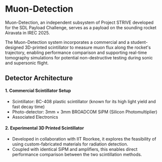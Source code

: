 # Muon-Detection
Muon-Detection, an independent subsystem of Project STRIVE developed for the SDL Payload Challenge, serves as a payload on the sounding rocket Airavata in IREC 2025.

The Muon-Detection system incorporates a commercial and a student-designed 3D-printed scintillator to measure muon flux along the rocket's trajectory, enabling performance comparison and supporting real-time tomography simulations for potential non-destructive testing during sonic and supersonic flight.

## Detector Architecture
#### 1. Commercial Scintillator Setup
- Scintillator: BC-408 plastic scintillator (known for its high light yield and fast decay time)
- Photo-detector: 3mm × 3mm BROADCOM SiPM (Silicon Photomultiplier)
- Associated Electronics

#### 2. Experimental 3D Printed Scintillator
- Developed in collaboration with IIT Roorkee, it explores the feasibility of using custom-fabricated materials for radiation detection.
- Coupled with identical SiPM and amplifiers, this enables direct performance comparison between the two scintillation methods.
